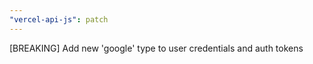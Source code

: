 ```yaml
---
"vercel-api-js": patch
---
```


[BREAKING] Add new 'google' type to user credentials and auth tokens